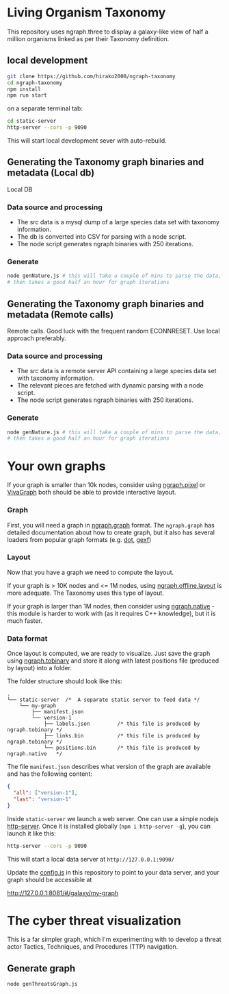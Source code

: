 # Living Organism Taxonomy

This repository uses ngraph.three to display a galaxy-like view of half a million organisms linked as per their Taxonomy definition.

## local development

```bash
git clone https://github.com/hirako2000/ngraph-taxonomy
cd ngraph-taxonomy
npm install
npm run start
```

on a separate terminal tab:

```bash
cd static-server
http-server --cors -p 9090
```

This will start local development sever with auto-rebuild.

## Generating the Taxonomy graph binaries and metadata (Local db)

Local DB

### Data source and processing
- The src data is a mysql dump of a large species data set with taxonomy information.
- The db is converted into CSV for parsing with a node script.
- The node script generates ngraph binaries with 250 iterations.

### Generate

```bash
node genNature.js # this will take a couple of mins to parse the data, 
# then takes a good half an hour for graph iterations
```

## Generating the Taxonomy graph binaries and metadata (Remote calls)

Remote calls. Good luck with the frequent random ECONNRESET. Use local approach preferably.

### Data source and processing
- The src data is a remote server API containing a large species data set with taxonomy information.
- The relevant pieces are fetched with dynamic parsing with a node script.
- The node script generates ngraph binaries with 250 iterations.

### Generate

```bash
node genNature.js # this will take a couple of mins to parse the data, 
# then takes a good half an hour for graph iterations
```

# Your own graphs

If your graph is smaller than 10k nodes, consider using [ngraph.pixel](https://github.com/anvaka/ngraph.pixel)
or [VivaGraph](https://github.com/anvaka/VivaGraphJS) both should
be able to provide interactive layout.

### Graph

First, you will need a graph in [ngraph.graph](https://github.com/anvaka/ngraph.graph)
format. The `ngraph.graph` has detailed documentation about how to create graph,
but it also has several loaders from popular graph formats (e.g. [dot](https://github.com/anvaka/ngraph.fromdot), [gexf](https://github.com/anvaka/ngraph.gexf))

### Layout

Now that you have a graph we need to compute the layout.

If your graph is > 10K nodes and  <= 1M nodes,  using [ngraph.offline.layout](https://github.com/anvaka/ngraph.offline.layout) is more adequate. The Taxonomy uses this type of layout.

If your graph is larger than 1M nodes, then consider using
[ngraph.native](https://github.com/anvaka/ngraph.native) - this module
is harder to work with (as it requires C++ knowledge), but it is much
faster.

### Data format

Once layout is computed, we are ready to visualize. Just save the graph using
[ngraph.tobinary](https://github.com/anvaka/ngraph.tobinary#ngraphtobinary)
and store it along with latest positions file (produced by layout) into a folder.

The folder structure should look like this:

```
.
└── static-server  /*  A separate static server to feed data */
    └── my-graph
        ├── manifest.json
        └── version-1
            ├── labels.json         /* this file is produced by ngraph.tobinary */
            ├── links.bin           /* this file is produced by ngraph.tobinary */
            └── positions.bin       /* this file is produced by ngraph.native   */
```

The file `manifest.json` describes what version of the graph are available and has the following
content:

``` json
{
  "all": ["version-1"],
  "last": "version-1"
}
```

Inside `static-server` we launch a web server. One can use a simple nodejs [http-server](https://www.npmjs.com/package/http-server). Once it is installed globally (`npm i http-server -g`), you can launch it like this:

```bash
http-server --cors -p 9090
```

This will start a local data server at `http://127.0.0.1:9090/`

Update the [config.js](https://github.com/hirako2000/ngraph-taxonomy/master/src/config.js) in
this repository to point to your data server, and your graph should be accessible at

http://127.0.0.1:8081/#/galaxy/my-graph


# The cyber threat visualization

This is a far simpler graph, which I'm experimenting with to develop a threat actor Tactics, Techniques, and Procedures (TTP) navigation.

## Generate graph

```bash
node genThreatsGraph.js
```